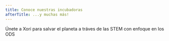 ```yaml
---
title: Conoce nuestras incubadoras
afterTitle: ...y muchas más!
---
```


Únete a Xori para salvar el planeta a tráves de las STEM con enfoque en los ODS